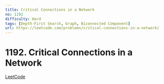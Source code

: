 ```yaml
---
title: Critical Connections in a Network
no: 1192
difficulty: Hard
tags: [Depth-First Search, Graph, Biconnected Component]
url: https://leetcode.com/problems/critical-connections-in-a-network/
---
```


# 1192. Critical Connections in a Network

[LeetCode](https://leetcode.com/problems/critical-connections-in-a-network/)

